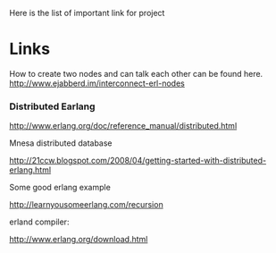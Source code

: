 Here is the list of important link for project

# Links #

How to create two nodes and can talk each other can be found here.
http://www.ejabberd.im/interconnect-erl-nodes

### Distributed Earlang ###
http://www.erlang.org/doc/reference_manual/distributed.html

Mnesa distributed database

http://21ccw.blogspot.com/2008/04/getting-started-with-distributed-erlang.html

Some good erlang example

http://learnyousomeerlang.com/recursion

erland compiler:

http://www.erlang.org/download.html